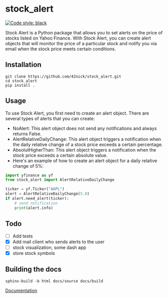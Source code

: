 # stock_alert
[![Code style: black](https://img.shields.io/badge/code%20style-black-000000.svg)](https://github.com/psf/black)

Stock Alert is a Python package that allows you to set alerts on the price of stocks listed on Yahoo Finance. With Stock
Alert, you can create alert objects that will monitor the price of a particular stock and notify you via email when the
stock price meets certain conditions.

## Installation
```
git clone https://github.com/42nick/stock_alert.git
cd stock_alert
pip install .
```

## Usage
To use Stock Alert, you first need to create an alert object. There are several types of alerts that you can create:

* NoAlert: This alert object does not send any notifications and always returns False.
* AlertRelativeDailyChange: This alert object triggers a notification when the daily relative change of a stock price exceeds a certain percentage.
* AbsolutHigherThan: This alert object triggers a notification when the stock price exceeds a certain absolute value.
* Here's an example of how to create an alert object for a daily relative change of 5%:
```python
import yfinance as yf
from stock_alert import AlertRelativeDailyChange

ticker = yf.Ticker("AAPL")
alert = AlertRelativeDailyChange(5.0)
if alert.need_alert(ticker):
    # send notification
    print(alert.info)
```


## Todo
- [ ] Add tests
- [x] Add mail client who sends alerts to the user
- [ ] stock visualization, some dash app
- [x] store stock symbols 

## Building the docs
```
sphinx-build -b html docs/source docs/build
```

[Documentation](./docs/source/index.rst)

